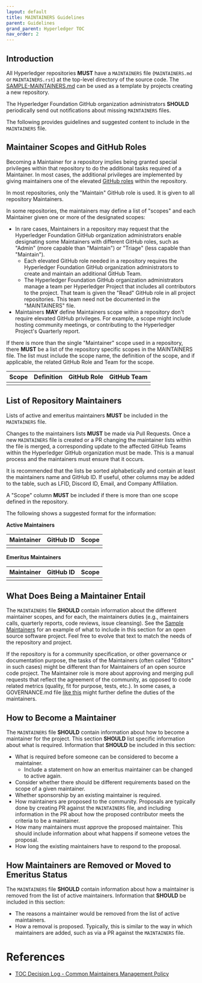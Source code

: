 ```yaml
---
layout: default
title: MAINTAINERS Guidelines
parent: Guidelines
grand_parent: Hyperledger TOC
nav_order: 2
---
```

[//]: # (SPDX-License-Identifier: CC-BY-4.0)

## Introduction

All Hyperledger repositories **MUST** have a `MAINTAINERS` file (`MAINTAINERS.md` or `MAINTAINERS.rst`) at the top-level directory of the source code. The [SAMPLE-MAINTAINERS.md](SAMPLE-MAINTAINERS.md) can be used as a template by projects creating a new repository.

The Hyperledger Foundation GitHub organization administrators **SHOULD** periodically send out notifications about missing `MAINTAINERS` files.

The following provides guidelines and suggested content to include in the `MAINTAINERS` file.

## Maintainer Scopes and GitHub Roles

Becoming a Maintainer for a repository implies being granted special privileges within that repository to do the additional tasks required of a Maintainer. In most cases, the additional privileges are implemented
by giving maintainers one of the elevated [GitHub roles](https://docs.github.com/en/organizations/managing-user-access-to-your-organizations-repositories/repository-roles-for-an-organization) within the repository.

In most repositories, only the "Maintain" GitHub role is used. It is given to all repository Maintainers.

In some repositories, the maintainers may define a list of "scopes" and each Maintainer given one or more of the designated scopes:

- In rare cases, Maintainers in a repository may request that the Hyperledger Foundation GitHub organization administrators enable designating some Maintainers with different GitHub roles, such as "Admin" (more capable than "Maintain") or "Triage" (less capable than "Maintain").
  - Each elevated GitHub role needed in a repository requires the Hyperledger Foundation GitHub organization administrators to create and maintain an additional GitHub Team.
  - The Hyperledger Foundation GitHub organization administrators manage a team per Hyperledger Project that includes all contributors to the project. That team is given the "Read" GitHub role in all project repositories. This team need not be documented in the "MAINTAINERS" file.
- Maintainers **MAY** define Maintainers scope within a repository don't require
  elevated GitHub privileges. For example, a scope might include hosting
  community meetings, or contributing to the Hyperledger Project's Quarterly
  report.

If there is more than the single "Maintainer" scope used in a repository, there **MUST** be a list of the repository specific scopes in the MAINTAINERS file. The list must include the scope name, the definition of the scope, and if applicable, the related GitHub Role and Team for the scope.

| Scope | Definition | GitHub Role | GitHub Team |
| ----- | ---------- | ----------- | ----------- |
|       |            |             |             |

## List of Repository Maintainers

Lists of active and emeritus maintainers **MUST** be included in the `MAINTAINERS` file.

Changes to the maintainers lists **MUST** be made via Pull Requests. Once a new `MAINTAINERS` file is created or a PR changing the maintainer lists within the file is merged, a corresponding update to the affected GitHub Teams within the Hyperledger GitHub organization must be made. This is a manual process and the maintainers must ensure that it occurs.

It is recommended that the lists be sorted alphabetically and contain at least the maintainers name and GitHub ID. If useful, other columns may be added to the table, such as LFID, Discord ID, Email, and Company Affiliation.

A "Scope" column **MUST** be included if there is more than one scope defined in the repository.

The following shows a suggested format for the information:

**Active Maintainers**

| Maintainer | GitHub ID | Scope |
| ---------- | --------- | ----- |
|            |           |       |

**Emeritus Maintainers**

| Maintainer | GitHub ID | Scope |
| ---------- | --------- | ----- |
|            |           |       |

## What Does Being a Maintainer Entail

The `MAINTAINERS` file **SHOULD** contain information about the different
maintainer scopes, and for each, the maintainers duties (e.g., maintainers
calls, quarterly reports, code reviews, issue cleansing). See the [Sample
Maintainers](SAMPLE-MAINTAINERS.md) for an example of what to include in this
section for an open source software project. Feel free to evolve that text to
match the needs of the repository and project.

If the repository is for a community specification, or other governance or
documentation purpose, the tasks of the Maintainers (often called "Editors"
in such cases) might be different than for Maintainers of an open source code
project. The Maintainer role is more about approving and merging pull requests
that reflect the agreement of the community, as opposed to code related metrics
(quality, fit for purpose, tests, etc.). In some cases, a GOVERNANCE.md file
[like this](https://github.com/hyperledger/anoncreds-methods-registry/blob/main/registry/governance.md) might further define the duties of the maintainers.

## How to Become a Maintainer

The `MAINTAINERS` file **SHOULD** contain information about how to become a maintainer for the project. This section **SHOULD** list specific information about what is required. Information that **SHOULD** be included in this section:

* What is required before someone can be considered to become a maintainer.
  * Include a statement on how an emeritus maintainer can be changed to active again.
* Consider whether there should be different requirements based on the scope of a given maintainer.
* Whether sponsorship by an existing maintainer is required.
* How maintainers are proposed to the community. Proposals are typically done by creating PR against the `MAINTAINERS` file, and including information in the PR about how the proposed contributor meets the criteria to be a maintainer.
* How many maintainers must approve the proposed maintainer. This should include information about what happens if someone vetoes the proposal.
* How long the existing maintainers have to respond to the proposal.

## How Maintainers are Removed or Moved to Emeritus Status

The `MAINTAINERS` file **SHOULD** contain information about how a maintainer is removed from the list of active maintainers. Information that **SHOULD** be included in this section:

* The reasons a maintainer would be removed from the list of active maintainers.
* How a removal is proposed. Typically, this is similar to the way in which maintainers are added, such as via a PR against the `MAINTAINERS` file.

# References
* [TOC Decision Log - Common Maintainers Management Policy](https://wiki.hyperledger.org/display/TSC/Common+Maintainers+management+policy)
